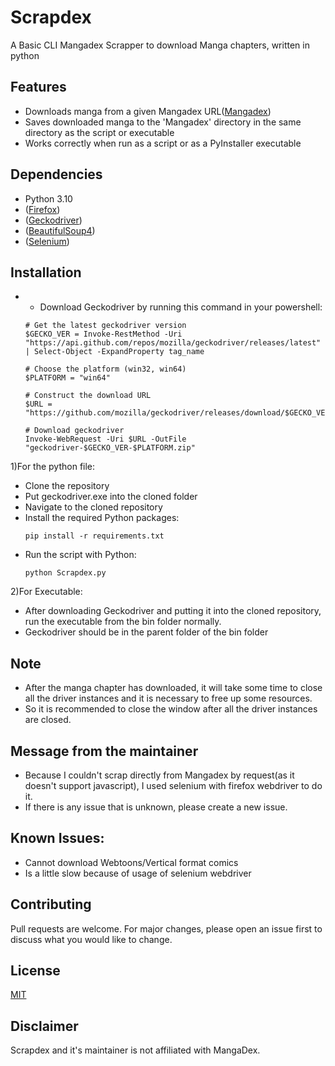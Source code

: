 # Scrapdex
A Basic CLI Mangadex Scrapper to download Manga chapters, written in python

## Features
- Downloads manga from a given Mangadex URL([Mangadex](https://mangadex.org))
- Saves downloaded manga to the 'Mangadex' directory in the same directory as the script or executable
- Works correctly when run as a script or as a PyInstaller executable

## Dependencies
- Python 3.10
- ([Firefox](https://www.mozilla.org/en-US/firefox/new/))
- ([Geckodriver](https://github.com/mozilla/geckodriver/))
- ([BeautifulSoup4](https://pypi.org/project/beautifulsoup4/))
- ([Selenium](https://www.selenium.dev))

## Installation
- - Download Geckodriver by running this command in your powershell:
  ```shell
  # Get the latest geckodriver version
  $GECKO_VER = Invoke-RestMethod -Uri "https://api.github.com/repos/mozilla/geckodriver/releases/latest" | Select-Object -ExpandProperty tag_name
  
  # Choose the platform (win32, win64)
  $PLATFORM = "win64"
  
  # Construct the download URL
  $URL = "https://github.com/mozilla/geckodriver/releases/download/$GECKO_VER/geckodriver-$GECKO_VER-$PLATFORM.zip"
  
  # Download geckodriver
  Invoke-WebRequest -Uri $URL -OutFile "geckodriver-$GECKO_VER-$PLATFORM.zip"
  ```
1)For the python file:
- Clone the repository
- Put geckodriver.exe into the cloned folder
- Navigate to the cloned repository
- Install the required Python packages:
  ```shell
  pip install -r requirements.txt
  ```
- Run the script with Python:
  ```shell
  python Scrapdex.py
  ```
2)For Executable:
- After downloading Geckodriver and putting it into the cloned repository, run the executable from the bin folder normally.
- Geckodriver should be in the parent folder of the bin folder

## Note
- After the manga chapter has downloaded, it will take some time to close all the driver instances and it is necessary to free up some resources.
- So it is recommended to close the window after all the driver instances are closed.

## Message from the maintainer
- Because I couldn't scrap directly from Mangadex by request(as it doesn't support javascript), I used selenium with firefox webdriver to do it.
- If there is any issue that is unknown, please create a new issue.

## Known Issues:
- Cannot download Webtoons/Vertical format comics
- Is a little slow because of usage of selenium webdriver

## Contributing
Pull requests are welcome. For major changes, please open an issue first to discuss what you would like to change.

## License
[MIT](https://choosealicense.com/licenses/mit/)

## Disclaimer
Scrapdex and it's maintainer is not affiliated with MangaDex.
